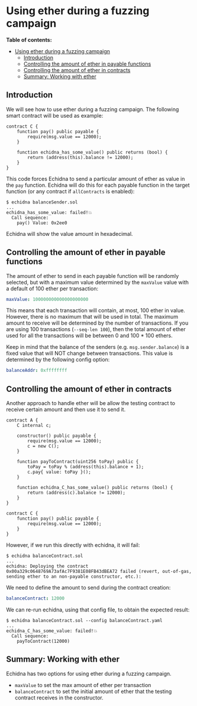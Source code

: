 # Using ether during a fuzzing campaign

**Table of contents:**

- [Using ether during a fuzzing campaign](#using-ether-during-a-fuzzing-campaign)
  - [Introduction](#introduction)
  - [Controlling the amount of ether in payable functions](#controlling-the-amount-of-ether-in-payable-functions)
  - [Controlling the amount of ether in contracts](#controlling-the-amount-of-ether-in-contracts)
  - [Summary: Working with ether](#summary-working-with-ether)

## Introduction

We will see how to use ether during a fuzzing campaign. The following smart contract will be used as example:

```solidity
contract C {
    function pay() public payable {
        require(msg.value == 12000);
    }

    function echidna_has_some_value() public returns (bool) {
        return (address(this).balance != 12000);
    }
}
```

This code forces Echidna to send a particular amount of ether as value in the `pay` function.
Echidna will do this for each payable function in the target function (or any contract if `allContracts` is enabled):

```
$ echidna balanceSender.sol
...
echidna_has_some_value: failed!💥
  Call sequence:
    pay() Value: 0x2ee0
```

Echidna will show the value amount in hexadecimal.

## Controlling the amount of ether in payable functions

The amount of ether to send in each payable function will be randomly selected, but with a maximum value determined by the `maxValue` value
with a default of 100 ether per transaction:

```yaml
maxValue: 100000000000000000000
```

This means that each transaction will contain, at most, 100 ether in value. However, there is no maximum that will be used in total.
The maximum amount to receive will be determined by the number of transactions. If you are using 100 transactions (`--seq-len 100`),
then the total amount of ether used for all the transactions will be between 0 and 100 \* 100 ethers.

Keep in mind that the balance of the senders (e.g. `msg.sender.balance`) is a fixed value that will NOT change between transactions.
This value is determined by the following config option:

```yaml
balanceAddr: 0xffffffff
```

## Controlling the amount of ether in contracts

Another approach to handle ether will be allow the testing contract to receive certain amount and then use it to send it.

```solidity
contract A {
    C internal c;

    constructor() public payable {
        require(msg.value == 12000);
        c = new C();
    }

    function payToContract(uint256 toPay) public {
        toPay = toPay % (address(this).balance + 1);
        c.pay{ value: toPay }();
    }

    function echidna_C_has_some_value() public returns (bool) {
        return (address(c).balance != 12000);
    }
}

contract C {
    function pay() public payable {
        require(msg.value == 12000);
    }
}
```

However, if we run this directly with echidna, it will fail:

```
$ echidna balanceContract.sol
...
echidna: Deploying the contract 0x00a329c0648769A73afAc7F9381E08FB43dBEA72 failed (revert, out-of-gas, sending ether to an non-payable constructor, etc.):
```

We need to define the amount to send during the contract creation:

```yaml
balanceContract: 12000
```

We can re-run echidna, using that config file, to obtain the expected result:

```
$ echidna balanceContract.sol --config balanceContract.yaml
...
echidna_C_has_some_value: failed!💥
  Call sequence:
    payToContract(12000)
```

## Summary: Working with ether

Echidna has two options for using ether during a fuzzing campaign.

- `maxValue` to set the max amount of ether per transaction
- `balanceContract` to set the initial amount of ether that the testing contract receives in the constructor.

